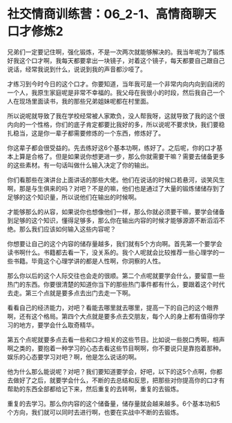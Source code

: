 # 社交情商训练营：06_2-1、高情商聊天口才修炼2

兄弟们一定要记住啊，强化锻炼，不是一次两次就能够解决的。我当年呢为了锻炼好我这个口才啊，我每天都要拿出一块镜子，对着这个镜子，每天都要自己跟自己说话，经常我说到什么，说说到我的声音都沙哑了。

才练习到今时今日的这个口才。你要知道，当年我可是一个非常内向内向到自闭的一个人，我原生家庭呢是非常不幸福的。我父母在我很小的时段，然后我自己一个人在现场里面读书，我的那些兄弟姐妹呢都在村里面。

所以说呢就导致了我在学校经常被人家欺负，没人帮我呀，这就导致了我的这个很内向的一个性格，你们的底子肯定都要比我好的多，所以说呢不要求快，我们要稳扎稳当，这是你一辈子都需要修炼的一个东西，修炼好了。

你这辈子都会很受益的。先去练好这6个基本功啊，练好了。之后呢，你的口才基本上算是合格了。但是如果说你想更进一步，那么你就需要干嘛？需要去储备更多的这些素材。有一句话叫做什么输入决定了你的输出。

你们看那些在演讲台上面讲话的那些大佬。他们在说话的时候口若悬河，谈笑风生啊，那是与生俱来的吗？对吧？不是的嘛，他们也是通过了大量的锻炼储储存到了足够的这个知识量，所以说他们在输出的时候啊。

才能够那么的从容，如果说你也想像他们一样，那么你就必须要干嘛，要学会储备到足够的这个知识，懂得足够多，那么你在输出内容的时候才能够源源不断滔滔不绝。那么我们应该如何输入这些内容呢？

你想要让自己的这个内容的储存量越多，我们就有5个方向啊。首先第一个要学会读书啊什么。书籍都去看一下，没关系的。我个人呢就会比较推荐一些心理学的一些书籍。毕竟这个心理学讲的都是人性啊，你洞察的人性。

那么你以后的这个人际交往也会走的很顺。第二个点呢就要学会什么，要留意一些热门的东西。你要很清楚的知道你当下的那些热门事件都有什么，要跟着这个时代去走。第三个点就是要多点去出门去走一下啊。

看看自己的经济能力，对吧？看能去哪里就去哪里，提高一下的自己的这个眼界啊，还有这个格局。第四个大点就是要多点去交朋友，每个人的身上都有值得你学习的地方，要学会什么取奇精华。

第五个点呢就要多点去看一些和口才相关的这些节目。比如说一些脱口秀啊，相声啊之类的，要抱着一种学习的心态去看这些节目啊啊，你不要说只是靠抱着那种。娱乐的心态要学习对吧？啊，他是怎么说话的啊。

他为什么那么能说呢？对吧？我们要知道要学会，好吧，以下的这5个点啊，你都去做好了之后，就要学会什么，不断的去总结和反思，把那些对你提高你的口才有帮助的东西全部都给记下来，然后重复的去转啊，重复的去锻炼。

重复的去学习。那么你内容的这个储备量，储存量就会越来越多。6个基本功和5个方向，我们就可以同时去进行啊，也要在实战中不断的去锻炼。

